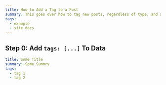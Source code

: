 ```yaml
---
title: How to Add a Tag to a Post
summary: This goes over how to tag new posts, regardless of type, and add that post the tag list page
tags:
  - example
  - site docs
---
```


## Step 0: Add `tags: [...]` To Data

```yaml
title: Some Title
summary: Some Summry
tags:
  - tag 1
  - tag 2
```
